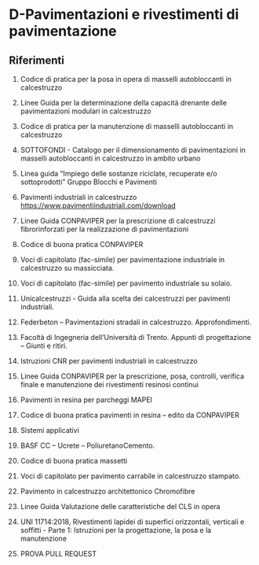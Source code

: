 # D-Pavimentazioni e rivestimenti di pavimentazione
## Riferimenti

1. Codice di pratica per la posa in opera di masselli autobloccanti in calcestruzzo
1. Linee Guida per la determinazione della capacità drenante delle pavimentazioni modulari in calcestruzzo
1. Codice di pratica per la manutenzione di masselli autobloccanti in calcestruzzo
1. SOTTOFONDI - Catalogo per il dimensionamento di pavimentazioni in masselli autobloccanti in calcestruzzo in ambito urbano
1. Linea guida “Impiego delle sostanze riciclate, recuperate e/o sottoprodotti” Gruppo Blocchi e Pavimenti
1. Pavimenti industriali in calcestruzzo  
https://www.pavimentiindustriali.com/download
1. Linee Guida CONPAVIPER per la prescrizione di calcestruzzi fibrorinforzati per la realizzazione di pavimentazioni
1. Codice di buona pratica CONPAVIPER
1. Voci di capitolato (fac-simile) per pavimentazione industriale in calcestruzzo su massicciata.
1. Voci di capitolato (fac-simile) per pavimento industriale su solaio.
1. Unicalcestruzzi - Guida alla scelta dei calcestruzzi per pavimenti industriali.
1. Federbeton – Pavimentazioni stradali in calcestruzzo. Approfondimenti.
1. Facoltà di Ingegneria dell’Università di Trento. Appunti di progettazione – Giunti e ritiri.
1. Istruzioni CNR per pavimenti industriali in calcestruzzo
1. Linee Guida CONPAVIPER per la prescrizione, posa, controlli, verifica finale e manutenzione dei rivestimenti resinosi continui
1. Pavimenti in resina per parcheggi MAPEI
1. Codice di buona pratica pavimenti in resina – edito da CONPAVIPER
1. Sistemi applicativi
1. BASF CC – Ucrete – PoliuretanoCemento.
1. Codice di buona pratica massetti
1. Voci di capitolato per pavimento carrabile in calcestruzzo stampato.
1. Pavimento in calcestruzzo architettonico Chromofibre
1. Linee Guida Valutazione delle caratteristiche del CLS in opera
1.  UNI 11714:2018, Rivestimenti lapidei di superfici orizzontali, verticali e soffitti - Parte 1: Istruzioni per la progettazione, la posa e la manutenzione

1. PROVA PULL REQUEST
